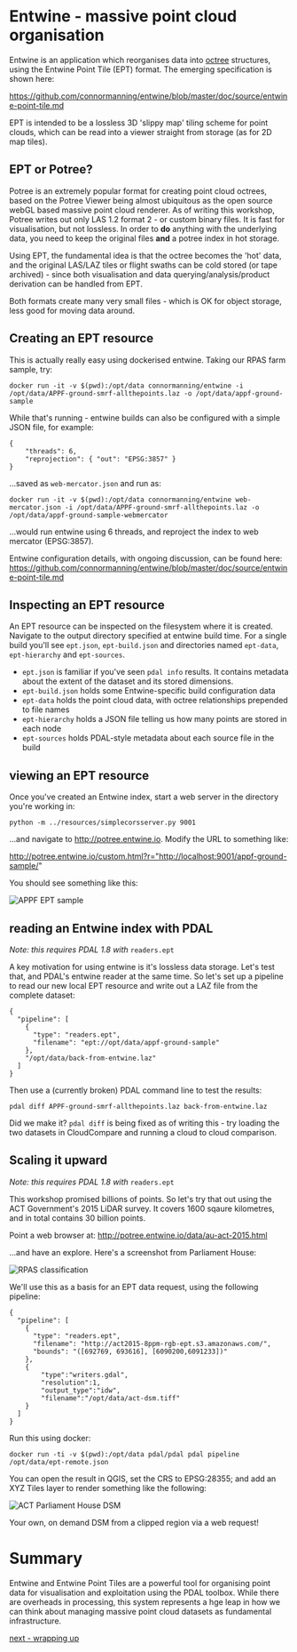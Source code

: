 # Entwine - massive point cloud organisation

Entwine is an application which reorganises data into [octree](https://en.wikipedia.org/wiki/Octree) structures, using the Entwine Point Tile (EPT) format. The emerging specification is shown here:

https://github.com/connormanning/entwine/blob/master/doc/source/entwine-point-tile.md

EPT is intended to be a lossless 3D 'slippy map' tiling scheme for point clouds, which can be read into a viewer straight from storage (as for 2D map tiles).

## EPT or Potree?

Potree is an extremely popular format for creating point cloud octrees, based on the Potree Viewer being almost ubiquitous as the open source webGL based massive point cloud renderer. As of writing this workshop, Potree writes out only LAS 1.2 format 2 - or custom binary files. It is fast for visualisation, but not lossless. In order to **do** anything with the underlying data, you need to keep the original files **and** a potree index in hot storage.

Using EPT, the fundamental idea is that the octree becomes the 'hot' data, and the original LAS/LAZ tiles or flight swaths can be cold stored (or tape archived) - since both visualisation and data querying/analysis/product derivation can be handled from EPT.

Both formats create many very small files - which is OK for object storage, less good for moving data around.

## Creating an EPT resource

This is actually really easy using dockerised entwine. Taking our RPAS farm sample, try:

`docker run -it -v $(pwd):/opt/data connormanning/entwine -i /opt/data/APPF-ground-smrf-allthepoints.laz -o /opt/data/appf-ground-sample`

While that's running - entwine builds can also be configured with a simple JSON file, for example:

```
{
    "threads": 6,
    "reprojection": { "out": "EPSG:3857" }
}
```

...saved as `web-mercator.json` and run as:

`docker run -it -v $(pwd):/opt/data connormanning/entwine web-mercator.json -i /opt/data/APPF-ground-smrf-allthepoints.laz -o /opt/data/appf-ground-sample-webmercator`

...would run entwine using 6 threads, and reproject the index to web mercator (EPSG:3857).

Entwine configuration details, with ongoing discussion, can be found here:
https://github.com/connormanning/entwine/blob/master/doc/source/entwine-point-tile.md

## Inspecting an EPT resource

An EPT resource can be inspected on the filesystem where it is created. Navigate to the output directory specified at entwine build time. For a single build you'll see `ept.json`, `ept-build.json` and directories named `ept-data`, `ept-hierarchy` and `ept-sources`.

- `ept.json` is familiar if you've seen `pdal info` results. It contains metadata about the extent of the dataset and its stored dimensions.
- `ept-build.json` holds some Entwine-specific build configuration data
- `ept-data` holds the point cloud data, with octree relationships prepended to file names
- `ept-hierarchy` holds a JSON file telling us how many points are stored in each node
- `ept-sources` holds PDAL-style metadata about each source file in the build

## viewing an EPT resource

Once you've created an Entwine index, start a web server in the directory you're working in:

`python -m ../resources/simplecorsserver.py 9001`

...and navigate to http://potree.entwine.io. Modify the URL to something like:

http://potree.entwine.io/custom.html?r="http://localhost:9001/appf-ground-sample/"

You should see something like this:

![APPF EPT sample](../images/appf-ept-sample.jpg)

## reading an Entwine index with PDAL

*Note: this requires PDAL 1.8 with* `readers.ept`

A key motivation for using entwine is it's lossless data storage. Let's test that, and PDAL's entwine reader at the same time. So let's set up a pipeline to read our new local EPT resource and write out a LAZ file from the complete dataset:

```
{
  "pipeline": [
    {
      "type": "readers.ept",
      "filename": "ept://opt/data/appf-ground-sample"
    },
    "/opt/data/back-from-entwine.laz"
  ]
}

```

Then use a (currently broken) PDAL command line to test the results:

`pdal diff APPF-ground-smrf-allthepoints.laz back-from-entwine.laz`

Did we make it? `pdal diff` is being fixed as of writing this - try loading the two datasets in CloudCompare and running a cloud to cloud comparison.

## Scaling it upward

*Note: this requires PDAL 1.8 with* `readers.ept`

This workshop promised billions of points. So let's try that out using the ACT Government's 2015 LiDAR survey. It covers 1600 sqaure kilometres, and in total contains 30 billion points.

Point a web browser at: http://potree.entwine.io/data/au-act-2015.html

...and have an explore. Here's a screenshot from Parliament House:

![RPAS classification](../images/parliament-house.jpg)

We'll use this as a basis for an EPT data request, using the following pipeline:
```
{
  "pipeline": [
    {
      "type": "readers.ept",
      "filename": "http://act2015-8ppm-rgb-ept.s3.amazonaws.com/",
      "bounds": "([692769, 693616], [6090200,6091233])"
    },
    {
        "type":"writers.gdal",
        "resolution":1,
        "output_type":"idw",
        "filename":"/opt/data/act-dsm.tiff"
    }
  ]
}
```

Run this using docker:

```
docker run -ti -v $(pwd):/opt/data pdal/pdal pdal pipeline /opt/data/ept-remote.json
```


You can open the result in QGIS, set the CRS to EPSG:28355; and add an XYZ Tiles layer to render something like the following:

![ACT Parliament House  DSM](../images/ept-dsm-qgis.jpg)

Your own, on demand DSM from a clipped region via a web request!

# Summary

Entwine and Entwine Point Tiles are a powerful tool for organising point data for visualisation and exploitation using the PDAL toolbox. While there are overheads in processing, this system represents a hge leap in how we can think about managing massive point cloud datasets as fundamental infrastructure.

[next - wrapping up](6-wrapup.md)
